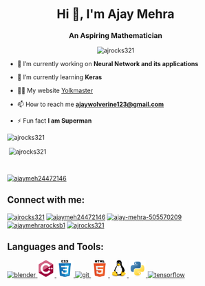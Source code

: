 <h1 align="center">Hi 👋, I'm Ajay Mehra</h1>
<h3 align="center">An Aspiring Mathematician</h3>

<p align="center"> <img src="https://komarev.com/ghpvc/?username=ajrocks321&label=Profile%20views&color=0e75b6&style=flat" alt="ajrocks321" /> </p>

- 🔭 I’m currently working on **Neural Network and its applications**

- 🌱 I’m currently learning **Keras**

- 👨‍💻 My website [Yolkmaster](https://yolkmaster.me/)

- 📫 How to reach me **ajaywolverine123@gmail.com**

- ⚡ Fun fact **I am Superman**


<p><img align="center" src="https://github-readme-streak-stats.herokuapp.com?user=ajrocks321&ring=1DA1F2&fire=1DA1F2&currStreakLabel=1DA1F2" alt="ajrocks321" /></p>

<p>&nbsp;<img align="center" src="https://github-readme-stats.vercel.app/api?username=ajrocks321&show_icons=true&locale=en" alt="ajrocks321" /></p>

<br>

<p align="left"> <a href="https://twitter.com/ajaymeh24472146" target="blank"><img src="https://img.shields.io/twitter/follow/ajaymeh24472146?logo=twitter&style=for-the-badge" alt="ajaymeh24472146" /></a> </p>

<h2 align="left">Connect with me:</h2>
<p align="left">
<a href="https://codepen.io/ajrocks321" target="blank"><img align="center" src="https://raw.githubusercontent.com/rahuldkjain/github-profile-readme-generator/master/src/images/icons/Social/codepen.svg" alt="ajrocks321" height="30" width="40" /></a>
<a href="https://twitter.com/ajaymeh24472146" target="blank"><img align="center" src="https://raw.githubusercontent.com/rahuldkjain/github-profile-readme-generator/master/src/images/icons/Social/twitter.svg" alt="ajaymeh24472146" height="30" width="40" /></a>
<a href="https://linkedin.com/in/ajay-mehra-505570209" target="blank"><img align="center" src="https://raw.githubusercontent.com/rahuldkjain/github-profile-readme-generator/master/src/images/icons/Social/linked-in-alt.svg" alt="ajay-mehra-505570209" height="30" width="40" /></a>
<a href="https://www.hackerrank.com/ajaymehrarocksb1" target="blank"><img align="center" src="https://raw.githubusercontent.com/rahuldkjain/github-profile-readme-generator/master/src/images/icons/Social/hackerrank.svg" alt="ajaymehrarocksb1" height="30" width="40" /></a>
<a href="https://auth.geeksforgeeks.org/user/ajrocks321" target="blank"><img align="center" src="https://raw.githubusercontent.com/rahuldkjain/github-profile-readme-generator/master/src/images/icons/Social/geeks-for-geeks.svg" alt="ajrocks321" height="30" width="40" /></a>
</p>

<h2 align="left" >Languages and Tools:</h2>
<p align="left"> <a href="https://www.blender.org/" target="_blank"> <img src="https://download.blender.org/branding/community/blender_community_badge_white.svg" alt="blender" width="40" height="40"/> </a> <a href="https://www.w3schools.com/cpp/" target="_blank"> <img src="https://raw.githubusercontent.com/devicons/devicon/master/icons/cplusplus/cplusplus-original.svg" alt="cplusplus" width="40" height="40"/> </a> <a href="https://www.w3schools.com/css/" target="_blank"> <img src="https://raw.githubusercontent.com/devicons/devicon/master/icons/css3/css3-original-wordmark.svg" alt="css3" width="40" height="40"/> </a> <a href="https://git-scm.com/" target="_blank"> <img src="https://www.vectorlogo.zone/logos/git-scm/git-scm-icon.svg" alt="git" width="40" height="40"/> </a> <a href="https://www.w3.org/html/" target="_blank"> <img src="https://raw.githubusercontent.com/devicons/devicon/master/icons/html5/html5-original-wordmark.svg" alt="html5" width="40" height="40"/> </a> <a href="https://www.linux.org/" target="_blank"> <img src="https://raw.githubusercontent.com/devicons/devicon/master/icons/linux/linux-original.svg" alt="linux" width="40" height="40"/> </a> <a href="https://www.python.org" target="_blank"> <img src="https://raw.githubusercontent.com/devicons/devicon/master/icons/python/python-original.svg" alt="python" width="40" height="40"/> </a> <a href="https://www.tensorflow.org" target="_blank"> <img src="https://www.vectorlogo.zone/logos/tensorflow/tensorflow-icon.svg" alt="tensorflow" width="40" height="40"/> </a> </p>

<br>
